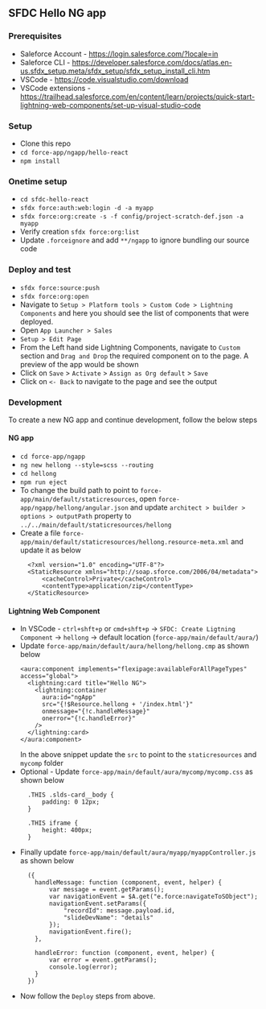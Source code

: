 ## SFDC Hello NG app

### Prerequisites
* Saleforce Account - https://login.salesforce.com/?locale=in
* Saleforce CLI - https://developer.salesforce.com/docs/atlas.en-us.sfdx_setup.meta/sfdx_setup/sfdx_setup_install_cli.htm
* VSCode - https://code.visualstudio.com/download
* VSCode extensions - https://trailhead.salesforce.com/en/content/learn/projects/quick-start-lightning-web-components/set-up-visual-studio-code

### Setup
* Clone this repo
* `cd force-app/ngapp/hello-react`
* `npm install`

### Onetime setup
* `cd sfdc-hello-react`
* `sfdx force:auth:web:login -d -a myapp`
* `sfdx force:org:create -s -f config/project-scratch-def.json -a myapp`
* Verify creation `sfdx force:org:list`
* Update `.forceignore` and add `**/ngapp` to ignore bundling our source code

### Deploy and test
* `sfdx force:source:push`
* `sfdx force:org:open`
* Navigate to `Setup > Platform tools > Custom Code > Lightning Components` and here you should see the list of components that were deployed.
* Open `App Launcher > Sales`
* `Setup > Edit Page`
* From the Left hand side Lightning Components, navigate to `Custom` section and `Drag and Drop` the required component on to the page. A preview of the app would be shown
* Click on `Save` > `Activate` > `Assign as Org default` > `Save`
* Click on `<- Back` to navigate to the page and see the output

### Development
To create a new NG app and continue development, follow the below steps

#### NG app

* `cd force-app/ngapp`
* `ng new hellong --style=scss --routing`
* `cd hellong`
* `npm run eject`
* To change the build path to point to `force-app/main/default/staticresources`, open `force-app/ngapp/hellong/angular.json` and update `architect > builder > options > outputPath` property to `../../main/default/staticresources/hellong`
* Create a file `force-app/main/default/staticresources/hellong.resource-meta.xml` and update it as below
  ```
    <?xml version="1.0" encoding="UTF-8"?>
    <StaticResource xmlns="http://soap.sforce.com/2006/04/metadata">
        <cacheControl>Private</cacheControl>
        <contentType>application/zip</contentType>
    </StaticResource>

  ```

#### Lightning Web Component
* In VSCode - `ctrl+shft+p` or `cmd+shft+p` -> `SFDC: Create Ligtning Component` -> `hellong` -> default location (`force-app/main/default/aura/`)
* Update `force-app/main/default/aura/hellong/hellong.cmp` as shown below
  ```
  <aura:component implements="flexipage:availableForAllPageTypes" access="global">
    <lightning:card title="Hello NG">
      <lightning:container
        aura:id="ngApp"
        src="{!$Resource.hellong + '/index.html'}"
        onmessage="{!c.handleMessage}"
        onerror="{!c.handleError}"
      />
    </lightning:card>
  </aura:component>
  ```
  In the above snippet update the `src` to point to the `staticresources` and `mycomp` folder
* Optional - Update `force-app/main/default/aura/mycomp/mycomp.css` as shown below
  ```
    .THIS .slds-card__body {
        padding: 0 12px;
    }

    .THIS iframe {
        height: 400px;
    }
  ```
* Finally update `force-app/main/default/aura/myapp/myappController.js` as shown below
  ```
    ({
      handleMessage: function (component, event, helper) {
          var message = event.getParams();
          var navigationEvent = $A.get("e.force:navigateToSObject");
          navigationEvent.setParams({
              "recordId": message.payload.id,
              "slideDevName": "details"
          });
          navigationEvent.fire();
      },

      handleError: function (component, event, helper) {
          var error = event.getParams();
          console.log(error);
      }
    })
  ```
* Now follow the `Deploy` steps from above.